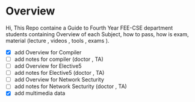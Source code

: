 # Overview 
Hi, This Repo containe a Guide to Fourth Year FEE-CSE department students 
containing Overview of each Subject, how to pass, how is exam, material (lecture , videos , tools , exams ).


- [x] add Overview for Compiler 
- [ ] add notes for compiler (doctor , TA)
- [ ] add Overview for Elective5 
- [ ] add notes for Elective5 (doctor , TA)
- [ ] add Overview for Network Secturity 
- [ ] add notes for Network Secturity  (doctor , TA)
- [x] add multimedia data